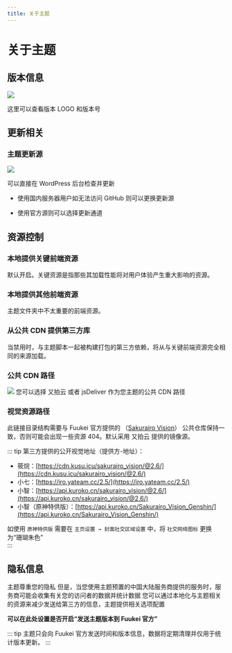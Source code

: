 ```yaml
---
title: 关于主题
---
```


# 关于主题 <Badge type="tip" text="v2.6.0" />

## 版本信息

![](/img/about_theme_version_infomation.png)

这里可以查看版本 LOGO 和版本号

## 更新相关

### 主题更新源

![](/img/about_theme_update.png)

可以直接在 WordPress 后台检查并更新

- 使用国内服务器用户如无法访问 GitHub 则可以更换更新源

- 使用官方源则可以选择更新通道

## 资源控制

### 本地提供关键前端资源

默认开启。关键资源是指那些其加载性能将对用户体验产生重大影响的资源。

### 本地提供其他前端资源

主题文件夹中不太重要的前端资源。

### 从公共 CDN 提供第三方库

当禁用时，与主题脚本一起被构建打包的第三方依赖，将从与关键前端资源完全相同的来源加载。

### 公共 CDN 路径

![](/img/about_theme_cdn.png)
您可以选择 又拍云 或者 jsDeliver 作为您主题的公共 CDN 路径

### 视觉资源路径

此链接目录结构需要与 Fuukei 官方提供的 （[Sakurairo Vision](https://github.com/Fuukei/Sakurairo_Vision)） 公共仓库保持一致，否则可能会出现一些资源 404。默认采用 又拍云 提供的镜像源。

::: tip 第三方提供的公开视觉地址（提供方-地址）：

- 筱烷：[https://cdn.kusu.icu/sakurairo_vision/@2.6/](https://cdn.kusu.icu/sakurairo_vision/@2.6/)
- 小七：[https://iro.yateam.cc/2.5/](https://iro.yateam.cc/2.5/)
- 小智：[https://api.kuroko.cn/sakurairo_vision/@2.6/](https://api.kuroko.cn/sakurairo_vision/@2.6/)
- 小智（原神特供版）：[https://api.kuroko.cn/Sakurairo_Vision_Genshin/](https://api.kuroko.cn/Sakurairo_Vision_Genshin/)

如使用 `原神特供版` 需要在 `主页设置 → 封面社交区域设置` 中，将 `社交网络图标` 更换为“珊瑚朱色”  
:::

## 隐私信息

主题尊重您的隐私
但是，当您使用主题预置的中国大陆服务商提供的服务时，服务商可能会收集有关您的访问者的数据并统计数据
您可以通过本地化与主题相关的资源来减少发送给第三方的信息，主题提供相关选项配置

**可以在此处设置是否开启“发送主题版本到 Fuukei 官方”**

::: tip
主题只会向 Fuukei 官方发送时间和版本信息，数据将定期清理并仅用于统计版本更新。
:::
